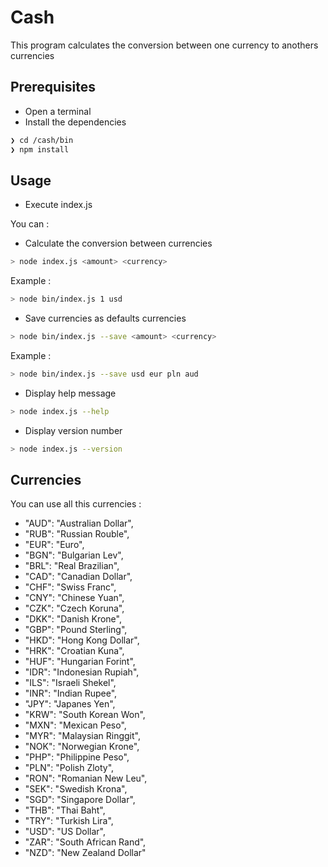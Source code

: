 # Cash

This program calculates the conversion between one currency to anothers currencies 

## Prerequisites

* Open a terminal
* Install the dependencies

```sh
❯ cd /cash/bin
❯ npm install
```

## Usage

* Execute index.js

You can :

- Calculate the conversion between currencies

```sh
> node index.js <amount> <currency>
```

Example : 

```sh
> node bin/index.js 1 usd
```

- Save currencies as defaults currencies

```sh
> node bin/index.js --save <amount> <currency>
```

Example : 

```sh
> node bin/index.js --save usd eur pln aud
```

- Display help message

```sh
> node index.js --help
```

- Display version number

```sh
> node index.js --version
```

## Currencies

You can use all this currencies : 

*  "AUD": "Australian Dollar",
*  "RUB": "Russian Rouble",
*  "EUR": "Euro",
*  "BGN": "Bulgarian Lev",
*  "BRL": "Real Brazilian",
*  "CAD": "Canadian Dollar",
*  "CHF": "Swiss Franc",
*  "CNY": "Chinese Yuan",
*  "CZK": "Czech Koruna",
*  "DKK": "Danish Krone",
*  "GBP": "Pound Sterling",
*  "HKD": "Hong Kong Dollar",
*  "HRK": "Croatian Kuna",
*  "HUF": "Hungarian Forint",
*  "IDR": "Indonesian Rupiah",
*  "ILS": "Israeli Shekel",
*  "INR": "Indian Rupee",
*  "JPY": "Japanes Yen",
*  "KRW": "South Korean Won",
*  "MXN": "Mexican Peso",
*  "MYR": "Malaysian Ringgit",
*  "NOK": "Norwegian Krone",
*  "PHP": "Philippine Peso",
*  "PLN": "Polish Zloty",
*  "RON": "Romanian New Leu",
*  "SEK": "Swedish Krona",
*  "SGD": "Singapore Dollar",
*  "THB": "Thai Baht",
*  "TRY": "Turkish Lira",
*  "USD": "US Dollar",
*  "ZAR": "South African Rand",
*  "NZD": "New Zealand Dollar"


